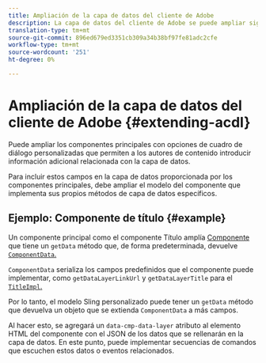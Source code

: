 ```yaml
---
title: Ampliación de la capa de datos del cliente de Adobe
description: La capa de datos del cliente de Adobe se puede ampliar siguiendo algunos patrones básicos
translation-type: tm+mt
source-git-commit: 896ed679ed3351cb309a34b38bf97fe81adc2cfe
workflow-type: tm+mt
source-wordcount: '251'
ht-degree: 0%

---
```



# Ampliación de la capa de datos del cliente de Adobe {#extending-acdl}

Puede ampliar los componentes principales con opciones de cuadro de diálogo personalizadas que permiten a los autores de contenido introducir información adicional relacionada con la capa de datos.

Para incluir estos campos en la capa de datos proporcionada por los componentes principales, debe ampliar el modelo del componente que implementa sus propios métodos de capa de datos específicos.

## Ejemplo: Componente de título {#example}

Un componente principal como el componente [](https://github.com/adobe/aem-core-wcm-components/blob/master/bundles/core/src/main/java/com/adobe/cq/wcm/core/components/models/Title.java) Título amplía [Componente](https://github.com/adobe/aem-core-wcm-components/blob/master/bundles/core/src/main/java/com/adobe/cq/wcm/core/components/models/Title.java) que tiene un `getData` método que, de forma predeterminada, devuelve [`ComponentData`.](https://github.com/adobe/aem-core-wcm-components/blob/master/bundles/core/src/main/java/com/adobe/cq/wcm/core/components/models/datalayer/ComponentData.java)

`ComponentData` serializa los campos predefinidos que el componente puede implementar, como `getDataLayerLinkUrl` y `getDataLayerTitle` para el [`TitleImpl`.](https://github.com/adobe/aem-core-wcm-components/blob/master/bundles/core/src/main/java/com/adobe/cq/wcm/core/components/internal/models/v1/TitleImpl.java)

Por lo tanto, el modelo Sling personalizado puede tener un `getData` método que devuelva un objeto que se extienda `ComponentData` a más campos.

Al hacer esto, se agregará un `data-cmp-data-layer` atributo al elemento HTML del componente con el JSON de los datos que se rellenarán en la capa de datos. En este punto, puede implementar secuencias de comandos que escuchen estos datos o eventos relacionados.
